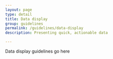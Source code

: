 ```yaml
---
layout: page
type: detail
title: Data display
group: guidelines
permalink: /guidelines/data-display
description: Presenting quick, actionable data

---
```


Data display guidelines go here

